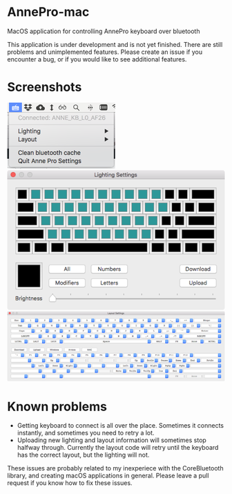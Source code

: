 # AnnePro-mac
MacOS application for controlling AnnePro keyboard over bluetooth

This application is under development and is not yet finished. There are still problems and unimplemented features.
Please create an issue if you encounter a bug, or if you would like to see additional features.

# Screenshots
![Status bar menu](screenshot/annepro-menu.png)
![Lighting window](screenshot/annepro-lighting.png)
![Layout window](screenshot/annepro-layout.png)

# Known problems
- Getting keyboard to connect is all over the place. Sometimes it connects instantly, and sometimes you need to retry a lot.
- Uploading new lighting and layout information will sometimes stop halfway through. Currently the layout code will
  retry until the keyboard has the correct layout, but the lighting will not.
  
These issues are probably related to my inexperiece with the CoreBluetooth library, and creating macOS applications in general.
Please leave a pull request if you know how to fix these issues.
